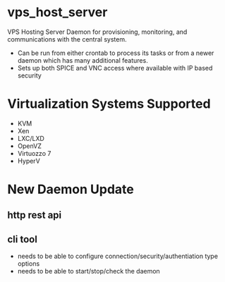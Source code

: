 # vps_host_server

VPS Hosting Server Daemon for provisioning, monitoring, and communications with the central system.

* Can be run from either crontab to process its tasks or from a newer daemon which has many additional features.
* Sets up both SPICE and VNC access where available with IP based security

# Virtualization Systems Supported

* KVM
* Xen
* LXC/LXD
* OpenVZ
* Virtuozzo 7
* HyperV

# New Daemon Update



## http rest api

## cli tool

* needs to be able to configure connection/security/authentiation type options
* needs to be able to start/stop/check the daemon
